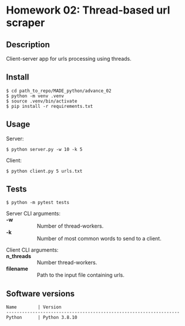 # Homework 02: Thread-based url scraper

## Description

Client-server app for urls processing using threads.

## Install
```commandline
$ cd path_to_repo/MADE_python/advance_02
$ python -m venv .venv
$ source .venv/bin/activate
$ pip install -r requirements.txt
```

## Usage

Server:

```commandline
$ python server.py -w 10 -k 5
```

Client:

```commandline
$ python client.py 5 urls.txt
```

## Tests

```commandline
$ python -m pytest tests
```

Server CLI arguments:  
**-w**  
      Number of thread-workers.  
**-k**  
      Number of most common words to send to a client.  


Client CLI arguments:  
**n_threads**  
      Number thread-workers.  
**filename**  
      Path to the input file containing urls.  


## Software versions
```
Name        | Version
------------------------------------------------------------------
Python      | Python 3.8.10 
```
